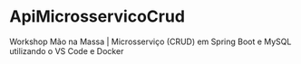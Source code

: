 # ApiMicrosservicoCrud
Workshop Mão na Massa | Microsserviço (CRUD) em Spring Boot e MySQL utilizando o VS Code e Docker
